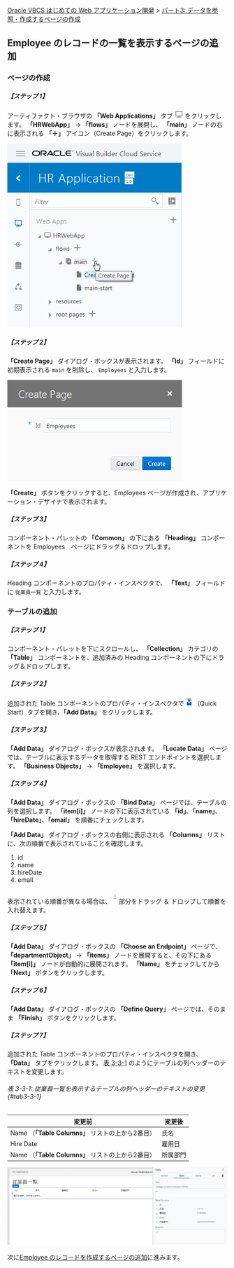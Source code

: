 [Oracle VBCS はじめての Web アプリケーション開発](../../README.md) >
[パート3: データを参照・作成するページの作成](README.md)

## Employee のレコードの一覧を表示するページの追加

### ページの作成

##### 【ステップ 1】

アーティファクト・ブラウザの **「Web Applications」** タブ
<img src="../icons/vbcsca_webapp_icon.png" alt="Web Applications アイコン">
をクリックします。
**「HRWebApp」** → **「flows」** ノードを展開し、 **「main」** ノードの右に表示される **「＋」** アイコン（Create Page）をクリックします。

![アーティファクト・ブラウザの Web Applications タブでページを作成](images/artifact_browser_create_page.png)

##### 【ステップ 2】

**「Create Page」** ダイアログ・ボックスが表示されます。
**「Id」** フィールドに初期表示される `main` を削除し、 `Employees` と入力します。

![「Create Page」ダイアログ・ボックス](images/create_page.png)

**「Create」** ボタンをクリックすると、Employees ページが作成され、アプリケーション・デザイナで表示されます。

##### 【ステップ 3】

コンポーネント・パレットの **「Common」** の下にある **「Heading」** コンポーネントを Employees　ページにドラッグ＆ドロップします。

##### 【ステップ 4】

Heading コンポーネントのプロパティ・インスペクタで、 **「Text」** フィールドに `従業員一覧` と入力します。

### テーブルの追加

##### 【ステップ 1】

コンポーネント・パレットを下にスクロールし、 **「Collection」** カテゴリの **「Table」** コンポーネントを、追加済みの Heading コンポーネントの下にドラッグ＆ドロップします。

##### 【ステップ 2】

追加された Table コンポーネントのプロパティ・インスペクタで
<img src="../icons/vbcscp_qs_icon.png" alt="Quick Start アイコン">
（Quick Start）タブを開き、**「Add Data」** をクリックします。

##### 【ステップ 3】

**「Add Data」** ダイアログ・ボックスが表示されます。
**「Locate Data」** ページでは、テーブルに表示するデータを取得する REST エンドポイントを選択します。
**「Business Objects」** → **「Employee」** を選択します。

##### 【ステップ 4】

**「Add Data」** ダイアログ・ボックスの **「Bind Data」** ページでは、テーブルの列を選択します。
**「item[i]」** ノードの下に表示されている **「id」**、**「name」**、**「hireDate」**、**「email」** を順番にチェックします。

**「Add Data」** ダイアログ・ボックスの右側に表示される **「Columns」** リストに、次の順番で表示されていることを確認します。

1. id
2. name
3. hireDate
4. email

表示されている順番が異なる場合は、<img src="../icons/002.png" alt="ドラッガブルボタン">部分をドラッグ ＆ ドロップして順番を入れ替えます。

##### 【ステップ 5】

**「Add Data」** ダイアログ・ボックスの **「Choose an Endpoint」** ページで、 **「departmentObject」** → **「items」** ノードを展開すると、その下にある **「item[i]」** ノードが自動的に展開されます。
**「Name」** をチェックしてから **「Next」** ボタンをクリックします。

##### 【ステップ 6】

**「Add Data」** ダイアログ・ボックスの **「Define Query」** ページでは、そのまま **「Finish」** ボタンをクリックします。

##### 【ステップ 7】

追加された Table コンポーネントのプロパティ・インスペクタを開き、 **「Data」** タブをクリックします。
[表 3-3-1](#tab3-3-1) のようにテーブルの列ヘッダーのテキストを変更します。

###### 表 3-3-1: 従業員一覧を表示するテーブルの列ヘッダーのテキストの変更 {#tab3-3-1}

|変更前 |変更後 |
|------|------|
|Name （**「Table Columns」** リストの上から2番目）|氏名 |
|Hire Date|雇用日 |
|Name （**「Table Columns」** リストの上から2番目）|所属部門|

![列ヘッダーのテキストを変更](images/027.png)　　

次に[Employee のレコードを作成するページの追加](create_employee.md)に進みます。
